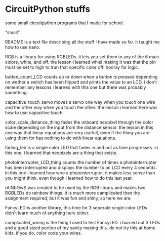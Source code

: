 # CircuitPython stuffs
some small circuitpython programs that I made for school.

"small"

README is a text file describing all the stuff I have made so far. it taught me how to use nano.

RGB is a library for using RGBLEDs. it lets you set them to any of the 6 main colors, white, and off. the lesson i learned whiel making it was that the pin must be set to high to trun that specific color off. hooray for logic.

button_count_LCD counts up or down when a button is pressed depending on wether a switch has been flipped and prints the value to an LCD. i don't remember any lessons i learned with this one but there was probably something.

capacitive_touch_servo moves a servo one way when you touch one wire and the other way when you touch the other. the lesson i learned here was how to use capacitive touch.

color_scale_distance_thing fades the onboard neopixel through the color scale depending on the input from the distance sensor. the lesson in this one was that linear equations are very usefull, even if the thing you are using them for has nothing to do with linear equations.

fading_led is a single color LED that fades in and out as time progresses. in this one, i learned that neopixels are a thing that exists.

photointerrupter_LCD_thing counts the number of times a photointerrupter has been interrupted and displays the number to an LCD every 4 seconds. in this one i learned how wire a photointerrupter. it makes less sense than you might think. even though i learned how to do this last year.

rAiNbOwS was created to be used by the RGB library and makes two RGBLEDs do rainbow things. it is much more camplicated than the assignment required, but it was fun and shiny, so here we are.

FancyLED is another library, this time for 3 seperate single color LEDs. didn't learn much of anything here either.

complicated_wiring is the thing I used to test FancyLED. i burned out 3 LEDs and a good sized portion of my sanity making this. do not try this at home kids. if you do, color code your wires.
